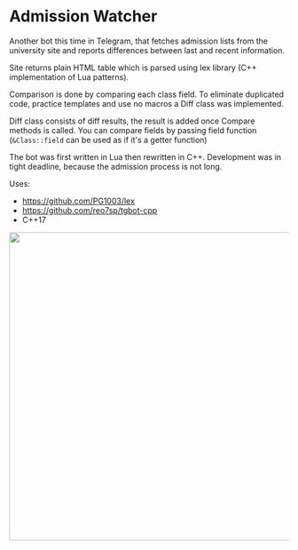 # Admission Watcher
Another bot this time in Telegram, that fetches admission lists from the university site and reports differences between last and recent information.

Site returns plain HTML table which is parsed using lex library (C++ implementation of Lua patterns).

Comparison is done by comparing each class field. To eliminate duplicated code, practice templates and use no macros a Diff class was implemented.

Diff class consists of diff results, the result is added once Compare methods is called. You can compare fields by passing field function (`&Class::field` can be used as if it's a getter function)

The bot was first written in Lua then rewritten in C++. Development was in tight deadline, because the admission process is not long.

Uses:
- https://github.com/PG1003/lex
- https://github.com/reo7sp/tgbot-cpp
- C++17

<img width="555" src="https://user-images.githubusercontent.com/5685050/204158820-5daf5d6a-02fc-464a-bb3d-6aeea535f4b4.png">
